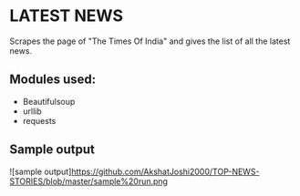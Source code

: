 # LATEST NEWS

Scrapes the page of "The Times Of India" and gives the list of all the latest news.

## Modules used:
- Beautifulsoup
- urllib
- requests

## Sample output
![sample output]https://github.com/AkshatJoshi2000/TOP-NEWS-STORIES/blob/master/sample%20run.png
